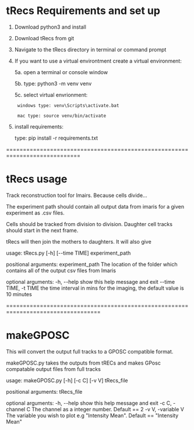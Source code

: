 # tRecs Requirements and set up

1. Download python3 and install

2. Download tRecs from git

4. Navigate to the tRecs directory in terminal or command prompt

5. If you want to use a virtual environtment create a virtual environment:

	5a. open a terminal or console window
	
	5b. type: python3 -m venv venv
	
	5c. select virtual envrionment:
	
		windows type: venv\Scripts\activate.bat
		
		mac type: source venv/bin/activate
		
6. install requirements:

	type: pip install -r requirements.txt


============================================================================
# tRecs usage

Track reconstruction tool for Imairs. Because cells divide...

The experiment path should contain all output data from imaris for a given experiment as .csv files.

Cells should be tracked from division to division. Daughter cell tracks should start in the next frame.

tRecs will then join the mothers to daughters. It will also give 


usage: tRecs.py [-h] [--time TIME] experiment_path

positional arguments:
  experiment_path       The location of the folder which contains all of the
                        output csv files from Imaris

optional arguments:
  -h, --help            show this help message and exit
  --time TIME, -t TIME  the time interval in mins for the imaging, the default
                        value is 10 minutes



==================================================================================

# makeGPOSC

This will convert the output full tracks to a GPOSC compatible format. 

makeGPOSC.py takes the outputs from tRECs and makes GPosc compatable output files from full tracks

usage: makeGPOSC.py [-h] [-c C] [-v V] tRecs_file

positional arguments:
  tRecs_file

optional arguments:
  -h, --help         show this help message and exit
  -c C, -channel C   The channel as a integer number. Default == 2
  -v V, -variable V  The variable you wish to plot e.g "Intensity Mean".
                     Default == "Intensity Mean"

